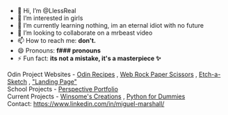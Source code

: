 - 👋 Hi, I’m @LlessReal
- 👀 I’m interested in girls
- 🌱 I’m currently learning nothing, im an eternal idiot with no future
- 💞️ I’m looking to collaborate on a mrbeast video
- 📫 How to reach me: **don't.**
- 😄 Pronouns: **f### pronouns**
- ⚡ Fun fact: **its not a mistake, it's a masterpiece ✨**

Odin Project Websites - [Odin Recipes](https://llessreal.github.io/odin-recipes/) , [Web Rock Paper Scissors](https://llessreal.github.io/RockPaperScissors-Game/) , [Etch-a-Sketch](https://llessreal.github.io/Etch-a-Sketch-thing/) , ["Landing Page"](https://llessreal.github.io/landing-page/)
<br> School Projects - [Perspective Portfolio](https://llessreal.github.io/PERS-PORTFOLIO/)
<br> Current Projects - [Winsome's Creations](https://llessreal.github.io/Winsome-Creations/) , [Python for Dummies](https://llessreal.github.io/Python-for-Dummies/)
<br> Contact: https://www.linkedin.com/in/miguel-marshall/

